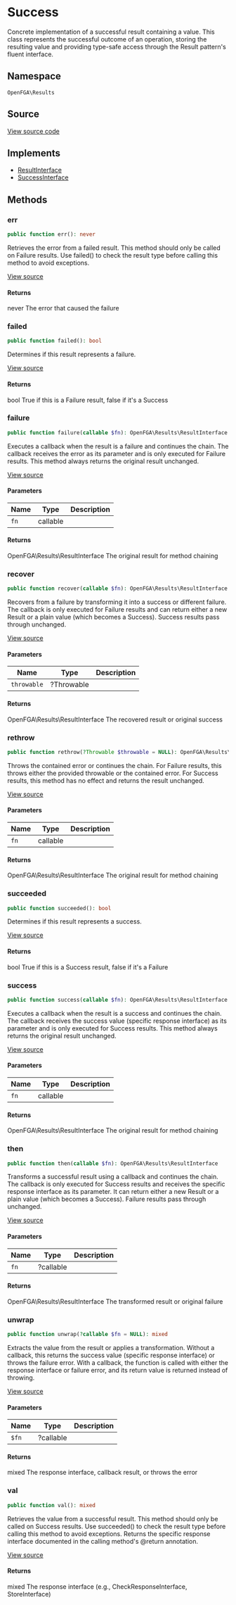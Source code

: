# Success

Concrete implementation of a successful result containing a value. This class represents the successful outcome of an operation, storing the resulting value and providing type-safe access through the Result pattern&#039;s fluent interface.

## Namespace
`OpenFGA\Results`

## Source
[View source code](https://github.com/evansims/openfga-php/blob/main/src/Results/Success.php)

## Implements
* [ResultInterface](ResultInterface.md)
* [SuccessInterface](SuccessInterface.md)



## Methods
### err


```php
public function err(): never
```

Retrieves the error from a failed result. This method should only be called on Failure results. Use failed() to check the result type before calling this method to avoid exceptions.

[View source](https://github.com/evansims/openfga-php/blob/main/src/Results/Success.php#L41)


#### Returns
never
 The error that caused the failure

### failed


```php
public function failed(): bool
```

Determines if this result represents a failure.

[View source](https://github.com/evansims/openfga-php/blob/main/src/Results/Success.php#L50)


#### Returns
bool
 True if this is a Failure result, false if it&#039;s a Success

### failure


```php
public function failure(callable $fn): OpenFGA\Results\ResultInterface
```

Executes a callback when the result is a failure and continues the chain. The callback receives the error as its parameter and is only executed for Failure results. This method always returns the original result unchanged.

[View source](https://github.com/evansims/openfga-php/blob/main/src/Results/Success.php#L59)

#### Parameters
| Name | Type | Description |
|------|------|-------------|
| `fn` | callable |  |

#### Returns
OpenFGA\Results\ResultInterface
 The original result for method chaining

### recover


```php
public function recover(callable $fn): OpenFGA\Results\ResultInterface
```

Recovers from a failure by transforming it into a success or different failure. The callback is only executed for Failure results and can return either a new Result or a plain value (which becomes a Success). Success results pass through unchanged.

[View source](https://github.com/evansims/openfga-php/blob/main/src/Results/Success.php#L68)

#### Parameters
| Name | Type | Description |
|------|------|-------------|
| `throwable` | ?Throwable |  |

#### Returns
OpenFGA\Results\ResultInterface
 The recovered result or original success

### rethrow


```php
public function rethrow(?Throwable $throwable = NULL): OpenFGA\Results\ResultInterface
```

Throws the contained error or continues the chain. For Failure results, this throws either the provided throwable or the contained error. For Success results, this method has no effect and returns the result unchanged.

[View source](https://github.com/evansims/openfga-php/blob/main/src/Results/Success.php#L77)

#### Parameters
| Name | Type | Description |
|------|------|-------------|
| `fn` | callable |  |

#### Returns
OpenFGA\Results\ResultInterface
 The original result for method chaining

### succeeded


```php
public function succeeded(): bool
```

Determines if this result represents a success.

[View source](https://github.com/evansims/openfga-php/blob/main/src/Results/Success.php#L86)


#### Returns
bool
 True if this is a Success result, false if it&#039;s a Failure

### success


```php
public function success(callable $fn): OpenFGA\Results\ResultInterface
```

Executes a callback when the result is a success and continues the chain. The callback receives the success value (specific response interface) as its parameter and is only executed for Success results. This method always returns the original result unchanged.

[View source](https://github.com/evansims/openfga-php/blob/main/src/Results/Success.php#L95)

#### Parameters
| Name | Type | Description |
|------|------|-------------|
| `fn` | callable |  |

#### Returns
OpenFGA\Results\ResultInterface
 The original result for method chaining

### then


```php
public function then(callable $fn): OpenFGA\Results\ResultInterface
```

Transforms a successful result using a callback and continues the chain. The callback is only executed for Success results and receives the specific response interface as its parameter. It can return either a new Result or a plain value (which becomes a Success). Failure results pass through unchanged.

[View source](https://github.com/evansims/openfga-php/blob/main/src/Results/Success.php#L108)

#### Parameters
| Name | Type | Description |
|------|------|-------------|
| `fn` | ?callable |  |

#### Returns
OpenFGA\Results\ResultInterface
 The transformed result or original failure

### unwrap


```php
public function unwrap(?callable $fn = NULL): mixed
```

Extracts the value from the result or applies a transformation. Without a callback, this returns the success value (specific response interface) or throws the failure error. With a callback, the function is called with either the response interface or failure error, and its return value is returned instead of throwing.

[View source](https://github.com/evansims/openfga-php/blob/main/src/Results/Result.php#L22)

#### Parameters
| Name | Type | Description |
|------|------|-------------|
| `$fn` | ?callable |  |

#### Returns
mixed
 The response interface, callback result, or throws the error

### val


```php
public function val(): mixed
```

Retrieves the value from a successful result. This method should only be called on Success results. Use succeeded() to check the result type before calling this method to avoid exceptions. Returns the specific response interface documented in the calling method&#039;s @return annotation.

[View source](https://github.com/evansims/openfga-php/blob/main/src/Results/Success.php#L124)


#### Returns
mixed
 The response interface (e.g., CheckResponseInterface, StoreInterface)


